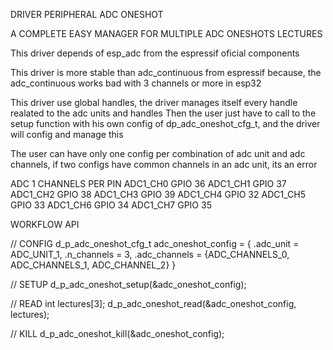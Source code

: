 DRIVER PERIPHERAL ADC ONESHOT

A COMPLETE EASY MANAGER FOR MULTIPLE ADC ONESHOTS LECTURES

This driver depends of esp_adc from the espressif oficial components

This driver is more stable than adc_continuous from espressif because, the adc_continuous works bad with 3 channels or more in esp32

This driver use global handles, the driver manages itself every handle realated to the adc units and handles
Then the user just have to call to the setup function with his own config of dp_adc_oneshot_cfg_t, and the driver will config and manage this

The user can have only one config per combination of adc unit and adc channels, if two configs have common channels in an adc unit, its an error

ADC 1 CHANNELS PER PIN
ADC1_CH0	GPIO 36
ADC1_CH1	GPIO 37
ADC1_CH2	GPIO 38
ADC1_CH3	GPIO 39
ADC1_CH4	GPIO 32
ADC1_CH5	GPIO 33
ADC1_CH6	GPIO 34
ADC1_CH7	GPIO 35


WORKFLOW API

// CONFIG
d_p_adc_oneshot_cfg_t adc_oneshot_config = {
    .adc_unit = ADC_UNIT_1,
    .n_channels = 3,
    .adc_channels = {ADC_CHANNELS_0, ADC_CHANNELS_1, ADC_CHANNEL_2}
}

// SETUP
d_p_adc_oneshot_setup(&adc_oneshot_config);

// READ
int lectures[3];
d_p_adc_oneshot_read(&adc_oneshot_config, lectures);

// KILL
d_p_adc_oneshot_kill(&adc_oneshot_config);
